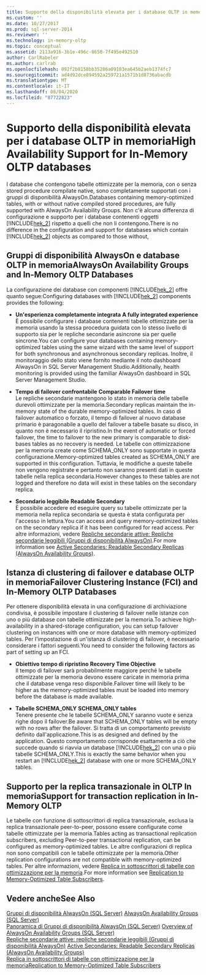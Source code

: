 ```yaml
---
title: Supporto della disponibilità elevata per i database OLTP in memoria | Microsoft Docs
ms.custom: ''
ms.date: 10/27/2017
ms.prod: sql-server-2014
ms.reviewer: ''
ms.technology: in-memory-oltp
ms.topic: conceptual
ms.assetid: 2113a916-3b1e-496c-8650-7f495e492510
author: CarlRabeler
ms.author: carlrab
ms.openlocfilehash: 092f2b8158bb35286a09103ea645b2aeb1374fc7
ms.sourcegitcommit: ad4d92dce894592a259721a1571b1d8736abacdb
ms.translationtype: MT
ms.contentlocale: it-IT
ms.lasthandoff: 08/04/2020
ms.locfileid: "87722823"
---
```

# <a name="high-availability-support-for-in-memory-oltp-databases"></a><span data-ttu-id="8b511-102">Supporto della disponibilità elevata per i database OLTP in memoria</span><span class="sxs-lookup"><span data-stu-id="8b511-102">High Availability Support for In-Memory OLTP databases</span></span>
  <span data-ttu-id="8b511-103">I database che contengono tabelle ottimizzate per la memoria, con o senza stored procedure compilate native, sono completamente supportati con i gruppi di disponibilità AlwaysOn.</span><span class="sxs-lookup"><span data-stu-id="8b511-103">Databases containing memory-optimized tables, with or without native compiled stored procedures, are fully supported with AlwaysOn Availability Groups.</span></span>  <span data-ttu-id="8b511-104">Non c'è alcuna differenza di configurazione e supporto per i database contenenti oggetti [!INCLUDE[hek_2](../../includes/hek-2-md.md)] rispetto a quelli che non li contengono.</span><span class="sxs-lookup"><span data-stu-id="8b511-104">There is no difference in the configuration and support for databases which contain [!INCLUDE[hek_2](../../includes/hek-2-md.md)] objects as compared to those without,</span></span>  
  
## <a name="alwayson-availability-groups-and-in-memory-oltp-databases"></a><span data-ttu-id="8b511-105">Gruppi di disponibilità AlwaysOn e database OLTP in memoria</span><span class="sxs-lookup"><span data-stu-id="8b511-105">AlwaysOn Availability Groups and In-Memory OLTP Databases</span></span>  
 <span data-ttu-id="8b511-106">La configurazione dei database con componenti [!INCLUDE[hek_2](../../includes/hek-2-md.md)] offre quanto segue:</span><span class="sxs-lookup"><span data-stu-id="8b511-106">Configuring databases with [!INCLUDE[hek_2](../../includes/hek-2-md.md)] components provides the following:</span></span>  
  
-   <span data-ttu-id="8b511-107">**Un'esperienza completamente integrata** </span><span class="sxs-lookup"><span data-stu-id="8b511-107">**A fully integrated experience** </span></span>  
    <span data-ttu-id="8b511-108">È possibile configurare i database contenenti tabelle ottimizzate per la memoria usando la stessa procedura guidata con lo stesso livello di supporto sia per le repliche secondarie asincrone sia per quelle sincrone.</span><span class="sxs-lookup"><span data-stu-id="8b511-108">You can configure your databases containing memory-optimized tables using the same wizard with the same level of support for both synchronous and asynchronous secondary replicas.</span></span> <span data-ttu-id="8b511-109">Inoltre, il monitoraggio dello stato viene fornito mediante il noto dashboard AlwaysOn in SQL Server Management Studio.</span><span class="sxs-lookup"><span data-stu-id="8b511-109">Additionally, health monitoring is provided using the familiar AlwaysOn dashboard in SQL Server Management Studio.</span></span>  
  
-   <span data-ttu-id="8b511-110">**Tempo di failover confrontabile** </span><span class="sxs-lookup"><span data-stu-id="8b511-110">**Comparable Failover time** </span></span>  
    <span data-ttu-id="8b511-111">Le repliche secondarie mantengono lo stato in memoria delle tabelle durevoli ottimizzate per la memoria.</span><span class="sxs-lookup"><span data-stu-id="8b511-111">Secondary replicas maintain the in-memory state of the durable memory-optimized tables.</span></span> <span data-ttu-id="8b511-112">In caso di failover automatico o forzato, il tempo di failover al nuovo database primario è paragonabile a quello del failover a tabelle basate su disco, in quanto non è necessario il ripristino.</span><span class="sxs-lookup"><span data-stu-id="8b511-112">In the event of automatic or forced failover, the time to failover to the new primary is comparable to disk-bases tables as no recovery is needed.</span></span> <span data-ttu-id="8b511-113">Le tabelle con ottimizzazione per la memoria create come SCHEMA_ONLY sono supportate in questa configurazione.</span><span class="sxs-lookup"><span data-stu-id="8b511-113">Memory-optimized tables created as SCHEMA_ONLY are supported in this configuration.</span></span> <span data-ttu-id="8b511-114">Tuttavia, le modifiche a queste tabelle non vengono registrate e pertanto non saranno presenti dati in queste tabelle nella replica secondaria.</span><span class="sxs-lookup"><span data-stu-id="8b511-114">However changes to these tables are not logged and therefore no data will exist in these tables on the secondary replica.</span></span>  
  
-   <span data-ttu-id="8b511-115">**Secondario leggibile** </span><span class="sxs-lookup"><span data-stu-id="8b511-115">**Readable Secondary** </span></span>  
    <span data-ttu-id="8b511-116">È possibile accedere ed eseguire query su tabelle ottimizzate per la memoria nella replica secondaria se questa è stata configurata per l'accesso in lettura.</span><span class="sxs-lookup"><span data-stu-id="8b511-116">You can access and query memory-optimized tables on the secondary replica if it has been configured for read access.</span></span> <span data-ttu-id="8b511-117">Per altre informazioni, vedere [Repliche secondarie attive: Repliche secondarie leggibili &#40;Gruppi di disponibilità AlwaysOn&#41;](../../database-engine/availability-groups/windows/active-secondaries-readable-secondary-replicas-always-on-availability-groups.md).</span><span class="sxs-lookup"><span data-stu-id="8b511-117">For more information see [Active Secondaries: Readable Secondary Replicas (AlwaysOn Availability Groups)](../../database-engine/availability-groups/windows/active-secondaries-readable-secondary-replicas-always-on-availability-groups.md).</span></span>  
  
## <a name="failover-clustering-instance-fci-and-in-memory-oltp-databases"></a><span data-ttu-id="8b511-118">Istanza di clustering di failover e database OLTP in memoria</span><span class="sxs-lookup"><span data-stu-id="8b511-118">Failover Clustering Instance (FCI) and In-Memory OLTP Databases</span></span>  
 <span data-ttu-id="8b511-119">Per ottenere disponibilità elevata in una configurazione di archiviazione condivisa, è possibile impostare il clustering di failover nelle istanze con uno o più database con tabelle ottimizzate per la memoria.</span><span class="sxs-lookup"><span data-stu-id="8b511-119">To achieve high-availability in a shared-storage configuration, you can setup failover clustering on instances with one or more database with memory-optimized tables.</span></span> <span data-ttu-id="8b511-120">Per l'impostazione di un'istanza di clustering di failover, è necessario considerare i fattori seguenti.</span><span class="sxs-lookup"><span data-stu-id="8b511-120">You need to consider the following factors as part of setting up an FCI.</span></span>  
  
-   <span data-ttu-id="8b511-121">**Obiettivo tempo di ripristino** </span><span class="sxs-lookup"><span data-stu-id="8b511-121">**Recovery Time Objective** </span></span>  
    <span data-ttu-id="8b511-122">Il tempo di failover sarà probabilmente maggiore perché le tabelle ottimizzate per la memoria devono essere caricate in memoria prima che il database venga reso disponibile.</span><span class="sxs-lookup"><span data-stu-id="8b511-122">Failover time will likely to be higher as the memory-optimized tables must be loaded into memory before the database is made available.</span></span>  
  
-   <span data-ttu-id="8b511-123">**Tabelle SCHEMA_ONLY** </span><span class="sxs-lookup"><span data-stu-id="8b511-123">**SCHEMA_ONLY tables** </span></span>  
    <span data-ttu-id="8b511-124">Tenere presente che le tabelle SCHEMA_ONLY saranno vuote e senza righe dopo il failover.</span><span class="sxs-lookup"><span data-stu-id="8b511-124">Be aware that SCHEMA_ONLY tables will be empty with no rows after the failover.</span></span> <span data-ttu-id="8b511-125">Si tratta di un comportamento previsto definito dall'applicazione.</span><span class="sxs-lookup"><span data-stu-id="8b511-125">This is as designed and defined by the application.</span></span> <span data-ttu-id="8b511-126">Questo comportamento corrisponde esattamente a ciò che succede quando si riavvia un database [!INCLUDE[hek_2](../../includes/hek-2-md.md)] con una o più tabelle SCHEMA_ONLY.</span><span class="sxs-lookup"><span data-stu-id="8b511-126">This is exactly the same behavior when you restart an [!INCLUDE[hek_2](../../includes/hek-2-md.md)] database with one or more SCHEMA_ONLY tables.</span></span>  
  
## <a name="support-for-transaction-replication-in-in-memory-oltp"></a><span data-ttu-id="8b511-127">Supporto per la replica transazionale in OLTP In memoria</span><span class="sxs-lookup"><span data-stu-id="8b511-127">Support for transaction replication in In-Memory OLTP</span></span>  
 <span data-ttu-id="8b511-128">Le tabelle con funzione di sottoscrittori di replica transazionale, esclusa la replica transazionale peer-to-peer, possono essere configurate come tabelle ottimizzate per la memoria.</span><span class="sxs-lookup"><span data-stu-id="8b511-128">Tables acting as transactional replication subscribers, excluding Peer-to-peer transactional replication, can be configured as memory-optimized tables.</span></span> <span data-ttu-id="8b511-129">Le altre configurazioni di replica non sono compatibili con le tabelle ottimizzate per la memoria.</span><span class="sxs-lookup"><span data-stu-id="8b511-129">Other replication configurations are not compatible with memory-optimized tables.</span></span>  <span data-ttu-id="8b511-130">Per altre informazioni, vedere [Replica in sottoscrittori di tabelle con ottimizzazione per la memoria](../replication/replication-to-memory-optimized-table-subscribers.md).</span><span class="sxs-lookup"><span data-stu-id="8b511-130">For more information see [Replication to Memory-Optimized Table Subscribers](../replication/replication-to-memory-optimized-table-subscribers.md).</span></span>  
  
## <a name="see-also"></a><span data-ttu-id="8b511-131">Vedere anche</span><span class="sxs-lookup"><span data-stu-id="8b511-131">See Also</span></span>  
 <span data-ttu-id="8b511-132">[Gruppi di disponibilità AlwaysOn (SQL Server)](../../database-engine/availability-groups/windows/always-on-availability-groups-sql-server.md) </span><span class="sxs-lookup"><span data-stu-id="8b511-132">[AlwaysOn Availability Groups (SQL Server)](../../database-engine/availability-groups/windows/always-on-availability-groups-sql-server.md) </span></span>  
 <span data-ttu-id="8b511-133">[Panoramica di Gruppi di disponibilità AlwaysOn &#40;SQL Server&#41;](../../database-engine/availability-groups/windows/overview-of-always-on-availability-groups-sql-server.md) </span><span class="sxs-lookup"><span data-stu-id="8b511-133">[Overview of AlwaysOn Availability Groups &#40;SQL Server&#41;](../../database-engine/availability-groups/windows/overview-of-always-on-availability-groups-sql-server.md) </span></span>  
 <span data-ttu-id="8b511-134">[Repliche secondarie attive: repliche secondarie leggibili &#40;Gruppi di disponibilità AlwaysOn&#41;](../../database-engine/availability-groups/windows/active-secondaries-readable-secondary-replicas-always-on-availability-groups.md) </span><span class="sxs-lookup"><span data-stu-id="8b511-134">[Active Secondaries: Readable Secondary Replicas &#40;AlwaysOn Availability Groups&#41;](../../database-engine/availability-groups/windows/active-secondaries-readable-secondary-replicas-always-on-availability-groups.md) </span></span>  
 [<span data-ttu-id="8b511-135">Replica in sottoscrittori di tabelle con ottimizzazione per la memoria</span><span class="sxs-lookup"><span data-stu-id="8b511-135">Replication to Memory-Optimized Table Subscribers</span></span>](../replication/replication-to-memory-optimized-table-subscribers.md)  
  
  
